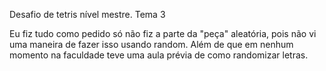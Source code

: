 Desafio de tetris nível mestre. Tema 3

Eu fiz tudo como pedido só não fiz a parte da "peça" aleatória, pois não vi uma maneira de fazer isso usando random. Além de que em nenhum momento na faculdade
teve uma aula prévia de como randomizar letras.
